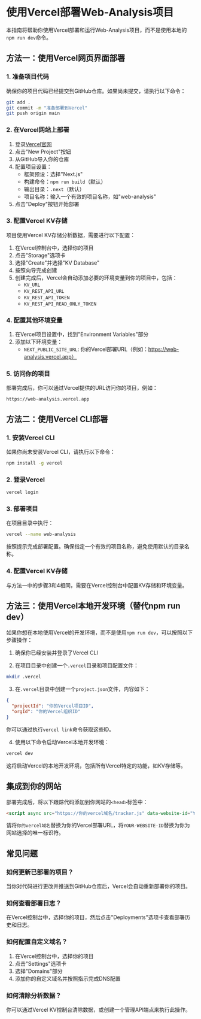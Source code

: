 # 使用Vercel部署Web-Analysis项目

本指南将帮助你使用Vercel部署和运行Web-Analysis项目，而不是使用本地的`npm run dev`命令。

## 方法一：使用Vercel网页界面部署

### 1. 准备项目代码

确保你的项目代码已经提交到GitHub仓库。如果尚未提交，请执行以下命令：

```bash
git add .
git commit -m "准备部署到Vercel"
git push origin main
```

### 2. 在Vercel网站上部署

1. 登录[Vercel官网](https://vercel.com)
2. 点击"New Project"按钮
3. 从GitHub导入你的仓库
4. 配置项目设置：
   - 框架预设：选择"Next.js"
   - 构建命令：`npm run build`（默认）
   - 输出目录：`.next`（默认）
   - 项目名称：输入一个有效的项目名称，如"web-analysis"
5. 点击"Deploy"按钮开始部署

### 3. 配置Vercel KV存储

项目使用Vercel KV存储分析数据，需要进行以下配置：

1. 在Vercel控制台中，选择你的项目
2. 点击"Storage"选项卡
3. 选择"Create"并选择"KV Database"
4. 按照向导完成创建
5. 创建完成后，Vercel会自动添加必要的环境变量到你的项目中，包括：
   - `KV_URL`
   - `KV_REST_API_URL`
   - `KV_REST_API_TOKEN`
   - `KV_REST_API_READ_ONLY_TOKEN`

### 4. 配置其他环境变量

1. 在Vercel项目设置中，找到"Environment Variables"部分
2. 添加以下环境变量：
   - `NEXT_PUBLIC_SITE_URL`: 你的Vercel部署URL（例如：https://web-analysis.vercel.app）

### 5. 访问你的项目

部署完成后，你可以通过Vercel提供的URL访问你的项目，例如：
```
https://web-analysis.vercel.app
```

## 方法二：使用Vercel CLI部署

### 1. 安装Vercel CLI

如果你尚未安装Vercel CLI，请执行以下命令：

```bash
npm install -g vercel
```

### 2. 登录Vercel

```bash
vercel login
```

### 3. 部署项目

在项目目录中执行：

```bash
vercel --name web-analysis
```

按照提示完成部署配置。确保指定一个有效的项目名称，避免使用默认的目录名称。

### 4. 配置Vercel KV存储

与方法一中的步骤3和4相同，需要在Vercel控制台中配置KV存储和环境变量。

## 方法三：使用Vercel本地开发环境（替代npm run dev）

如果你想在本地使用Vercel的开发环境，而不是使用`npm run dev`，可以按照以下步骤操作：

1. 确保你已经安装并登录了Vercel CLI

2. 在项目目录中创建一个`.vercel`目录和项目配置文件：

```bash
mkdir .vercel
```

3. 在`.vercel`目录中创建一个`project.json`文件，内容如下：

```json
{
  "projectId": "你的Vercel项目ID",
  "orgId": "你的Vercel组织ID"
}
```

你可以通过执行`vercel link`命令获取这些ID。

4. 使用以下命令启动Vercel本地开发环境：

```bash
vercel dev
```

这将启动Vercel的本地开发环境，包括所有Vercel特定的功能，如KV存储等。

## 集成到你的网站

部署完成后，将以下跟踪代码添加到你网站的`<head>`标签中：

```html
<script async src="https://你的vercel域名/tracker.js" data-website-id="YOUR-WEBSITE-ID"></script>
```

请将`你的vercel域名`替换为你的Vercel部署URL，将`YOUR-WEBSITE-ID`替换为你为网站选择的唯一标识符。

## 常见问题

### 如何更新已部署的项目？

当你对代码进行更改并推送到GitHub仓库后，Vercel会自动重新部署你的项目。

### 如何查看部署日志？

在Vercel控制台中，选择你的项目，然后点击"Deployments"选项卡查看部署历史和日志。

### 如何配置自定义域名？

1. 在Vercel控制台中，选择你的项目
2. 点击"Settings"选项卡
3. 选择"Domains"部分
4. 添加你的自定义域名并按照指示完成DNS配置

### 如何清除分析数据？

你可以通过Vercel KV控制台清除数据，或创建一个管理API端点来执行此操作。